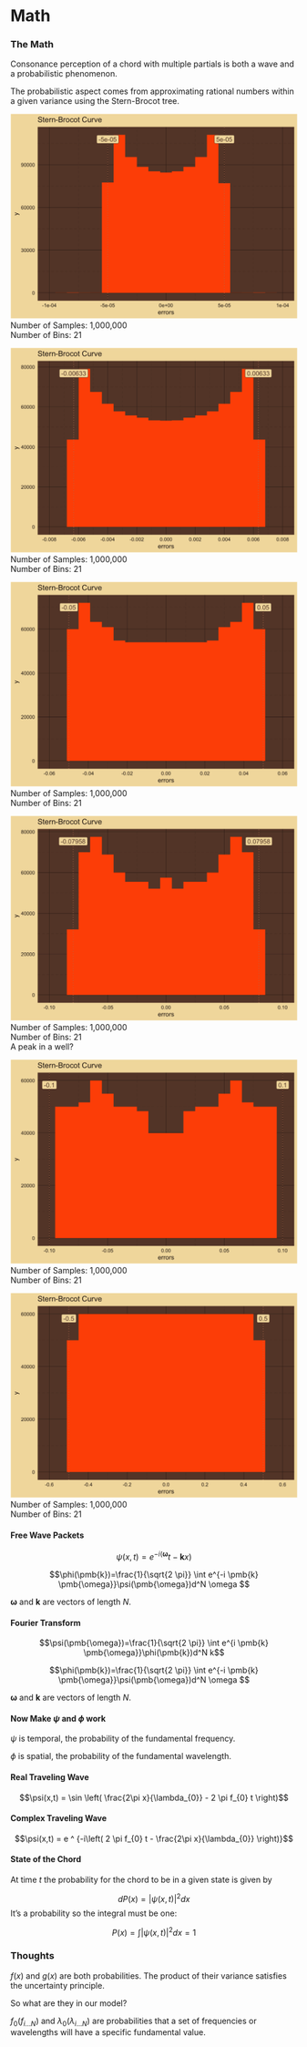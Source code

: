 Math
================

### The Math

Consonance perception of a chord with multiple partials is both a wave
and a probabilistic phenomenon.

The probabilistic aspect comes from approximating rational numbers
within a given variance using the Stern-Brocot tree.

![](man/figures/SternBrocotCurve-unnamed-chunk-5-1.png)<!-- -->  
Number of Samples: 1,000,000  
Number of Bins: 21  

![](man/figures/SternBrocotCurve-unnamed-chunk-7-1.png)<!-- -->  
Number of Samples: 1,000,000  
Number of Bins: 21  

![](man/figures/SternBrocotCurve-unnamed-chunk-9-1.png)<!-- -->  
Number of Samples: 1,000,000  
Number of Bins: 21  

![](man/figures/SternBrocotCurve-unnamed-chunk-11-1.png)<!-- -->  
Number of Samples: 1,000,000  
Number of Bins: 21  
A peak in a well?  

![](man/figures/SternBrocotCurve-unnamed-chunk-13-1.png)<!-- -->  
Number of Samples: 1,000,000  
Number of Bins: 21  

![](man/figures/SternBrocotCurve-unnamed-chunk-15-1.png)<!-- -->  
Number of Samples: 1,000,000  
Number of Bins: 21  

#### Free Wave Packets

$$\psi(x,t)= e^{-i \left(\pmb{\omega}}t - \pmb{k}x)$$

$$\phi(\pmb{k})=\frac{1}{\sqrt{2 \pi}} \int e^{-i \pmb{k} \pmb{\omega}}\psi(\pmb{\omega})d^N \omega $$

$\pmb{\omega}$ and $\pmb{k}$ are vectors of length $N$.

#### Fourier Transform

$$\psi(\pmb{\omega})=\frac{1}{\sqrt{2 \pi}} \int e^{i \pmb{k} \pmb{\omega}}\phi(\pmb{k})d^N k$$

$$\phi(\pmb{k})=\frac{1}{\sqrt{2 \pi}} \int e^{-i \pmb{k} \pmb{\omega}}\psi(\pmb{\omega})d^N \omega $$

$\pmb{\omega}$ and $\pmb{k}$ are vectors of length $N$.

#### Now Make $\psi$ and $\phi$ work

$\psi$ is temporal, the probability of the fundamental frequency.  

$\phi$ is spatial, the probability of the fundamental wavelength.  

#### Real Traveling Wave

$$\psi(x,t) = \sin \left( \frac{2\pi x}{\lambda_{0}} - 2 \pi f_{0} t \right)$$

#### Complex Traveling Wave

$$\psi(x,t) = e ^ {-i\left( 2 \pi f_{0} t - \frac{2\pi x}{\lambda_{0}} \right)}$$

#### State of the Chord

At time $t$ the probability for the chord to be in a given state is
given by

$$dP(x) = |\psi(x,t)|^2dx$$ It’s a probability so the integral must be
one:

$$P(x)=\int|\psi(x,t)|^2dx=1 $$

### Thoughts

$f(x)$ and $g(x)$ are both probabilities. The product of their variance
satisfies the uncertainty principle.  

So what are they in our model?  

$f_{0}(f_{i \dots N})$ and $\lambda_{0}(\lambda_{i \dots N})$ are
probabilities that a set of frequencies or wavelengths will have a
specific fundamental value.  
